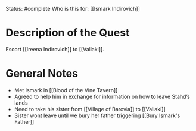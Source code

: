 Status: #complete 
Who is this for: [[Ismark Indirovich]]

# Description of the Quest
Escort [[Ireena Indirovich]] to [[Vallaki]]. 
# General Notes

- Met Ismark in [[Blood of the Vine Tavern]]
- Agreed to help him in exchange for information on how to leave Stahd’s lands
- Need to take his sister from [[Village of Barovia]] to [[Vallaki]]
- Sister wont leave until we bury her father triggering [[Bury Ismark's Father]]
